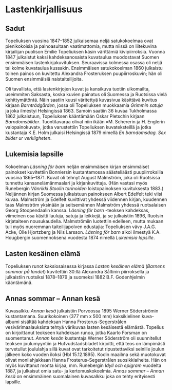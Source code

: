 # Lastenkirjallisuus

## Sadut

Topeliuksen vuosina 1847–1852 julkaisemaa neljä satukokoelmaa ovat pienikokoisia ja painoasultaan vaatimattomia, mutta niissä on liitekuvina kirjailijan puolison Emilie Topeliuksen käsin värittämiä kivipiirroksia. Vuonna 1847 julkaistut kaksi kahdeksanosaista kuvataulua muodostavat Suomen ensimmäisen lastenkirjakuvituksen. Seuraavissa kolmessa osassa oli neljä tai kolme kuvataulua kussakin. Ensimmäisen satukokoelman 1860 julkaistu toinen painos on kuvitettu Alexandra Frosteruksen puupiirroskuvin; hän oli Suomen ensimmäisiä naistaiteilijoita.<br/>

Oli tavallista, että lastenkirjojen kuvat ja kansikuva tuotiin ulkomailta, useimmiten Saksasta, koska kuvien painatus oli Suomessa ja Ruotsissa vielä kehittymätöntä. Näin saatiin kuusi väritettyä kuvasivua käsittävä kuvitus kirjaan *Barnträdgården*, jossa oli Topeliuksen muokkaamia *Grimmin satuja* ja joka ilmestyi Helsingissä 1863. Samoin saatiin 36 kuvaa Tukholmassa 1862 julkaistuun, Topeliuksen kääntämään Oskar Pletschin kirjaan *Barndomsbilder*. Tuontitavaraa olivat niin ikään »M. Schererin ja H. Englerin valopainokuvat», jotka varustettiin Topeliuksen kuvateksteillä ja jotka kustantaja K.E. Holm julkaisi Helsingissä 1879 nimellä *En barndomsdag. Sex bilder ur verkligheten*.<br/>

## Lukemisia lapsille

Kokoelman *Läsning för barn* neljän ensimmäisen kirjan ensimmäiset painokset kuvitettiin Bonniersin kustantamossa säästeliäästi puupiirroksilla vuosina 1865–1871. Kuvat oli tehnyt August Malmström, joka oli Ruotsissa tunnettu kansanelämänmaalari ja kirjankuvittaja. (Hän vastasi myös Runebergin *Vänrikki Stoolin tarinoiden* loistopainoksen kuvituksesta 1883.) Neljännen kirjan Suomessa julkaistuun painokseen Albert Edelfelt teki viisi kuvaa. Malmström ja Edelfelt kuvittivat yhdessä viidennen kirjan, kuudennen taas Malmström yksinään ja seitsemännen Malmström yhdessä ruotsalaisen Georg Stoopendaalin kanssa. *Läsning för barn* -teoksen kahdeksas, viimeinen osa käsitti lauluja, satuja ja leikkejä, ja se julkaistiin 1896, Ruotsin kirjataiteen nousukaudella. Malmströmiin luotettiin edelleen, mutta mukaan tuli myös nuoremman taiteilijapolven edustajia: Topeliuksen vävy J.A.G. Acke, Olle Hjortzberg ja Nils Larsson. *Läsning för barn* alkoi ilmestyä K.A. Hougbergin suomennoksena vuodesta 1874 nimellä *Lukemisia lapsille*.<br/>

## Lasten kesäinen elämä

Topeliuksen runot kaksiosaisessa kirjassa *Lasten kesäinen elämä* (*Barnens sommar på landet*) kuvitettiin 30:llä Alexandra Såltinin piirroksella ja julkaistiin ruotsiksi 1878–1879 ja suomeksi 1882 B.F. Godenhjelmin kääntämänä.<br/>

## Annas sommar – Annan kesä

Kuvasalkku *Annan kesä* julkaistiin Porvoossa 1895 Werner Söderströmin kustantamana. Suurikokoinen (377 mm x 500 mm) kaksikielinen kuva-albumi sisältää kahdeksan Hanna Frosterus-Segerstrålen vesivärimaalauksista tehtyä värikuvaa lasten kesäisestä elämästä. Topelius on kirjoittanut teokseen kahdeksan runoa, jotka Kaarlo Forsman on suomentanut. *Annan kesän* kustantaja Werner Söderström oli suunnitellut teoksen joulumyyntiin ja Hufvudstadsbladet kirjoitti, että teos on lämpimästi tervetullut joululahja sillä kuvat ovat tarkoitetut ripustettaviksi seinille joulun jälkeen koko vuoden iloksi (Hbl 15.12.1895). Kodin maailma sekä muotokuvat olivat monilahjakkaan Hanna Frosterus-Segerstrålen suosikkiaiheita. Hän on myös kuvittanut monta kirjaa, mm. Runebergin *Idyll och epigram* vuodelta 1887, ja julkaisut omia satu- ja kertomuskokoelmia. *Annas sommar – Annan kesä* on ensimmäinen suomalainen kuvasalkku joka on tehty erityisesti lapsille.<br/>